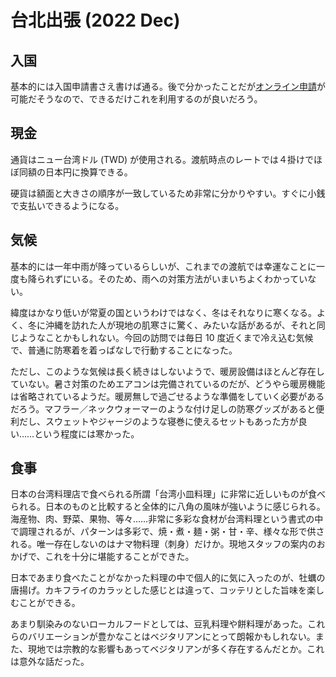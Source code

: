 # 台北出張 (2022 Dec)

## 入国

基本的には入国申請書さえ書けば通る。後で分かったことだが[オンライン申請](https://niaspeedy.immigration.gov.tw/webacard/)が可能だそうなので、できるだけこれを利用するのが良いだろう。

## 現金

通貨はニュー台湾ドル (TWD) が使用される。渡航時点のレートでは４掛けでほぼ同額の日本円に換算できる。

硬貨は額面と大きさの順序が一致しているため非常に分かりやすい。すぐに小銭で支払いできるようになる。

## 気候

基本的には一年中雨が降っているらしいが、これまでの渡航では幸運なことに一度も降られずにいる。そのため、雨への対策方法がいまいちよくわかっていない。

緯度はかなり低いが常夏の国というわけではなく、冬はそれなりに寒くなる。よく、冬に沖縄を訪れた人が現地の肌寒さに驚く、みたいな話があるが、それと同じようなことかもしれない。今回の訪問では毎日 10 度近くまで冷え込む気候で、普通に防寒着を着っぱなしで行動することになった。

ただし、このような気候は長く続きはしないようで、暖房設備はほとんど存在していない。暑さ対策のためエアコンは完備されているのだが、どうやら暖房機能は省略されているようだ。暖房無しで過ごせるような準備をしていく必要があるだろう。マフラー／ネックウォーマーのような付け足しの防寒グッズがあると便利だし、スウェットやジャージのような寝巻に使えるセットもあった方が良い……という程度には寒かった。

## 食事

日本の台湾料理店で食べられる所謂「台湾小皿料理」に非常に近しいものが食べられる。日本のものと比較すると全体的に八角の風味が強いように感じられる。海産物、肉、野菜、果物、等々……非常に多彩な食材が台湾料理という書式の中で調理されるが、パターンは多彩で、焼・煮・麺・粥・甘・辛、様々な形で供される。唯一存在しないのはナマ物料理（刺身）だけか。現地スタッフの案内のおかげで、これを十分に堪能することができた。

日本であまり食べたことがなかった料理の中で個人的に気に入ったのが、牡蠣の唐揚げ。カキフライのカラッとした感じとは違って、コッテリとした旨味を楽しむことができる。

あまり馴染みのないローカルフードとしては、豆乳料理や餅料理があった。これらのバリエーションが豊かなことはベジタリアンにとって朗報かもしれない。また、現地では宗教的な影響もあってベジタリアンが多く存在するんだとか。これは意外な話だった。
